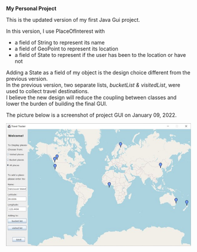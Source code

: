 **My Personal Project**

This is the updated version of my first Java Gui project.   

In this version, I use PlaceOfInterest with
- a field of String to represent its name
- a field of GeoPoint to represent its location
- a field of State to represent if the user has been to the location or have not

Adding a State as a field of my object is the design choice different from the previous version.   
In the previous version, two separate lists, *bucketList & visitedList*, were used to collect travel destinations.  
I believe the new design will reduce the coupling between classes and lower the burden of building the final GUI. 

The picture below is a screenshot of project GUI on January 09, 2022.  
  
  
<img src="TravelApp_2022-01-09.jpg" alt="drawing" width="600"/>
